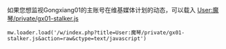 如果您想监视Gongxiang01的主账号在维基媒体计划的动态，可以载入 [User:魔琴/private/gx01-stalker.js](https://zh.wikipedia.org/wiki/User:%E9%AD%94%E7%90%B4/private/gx01-stalker.js)
```
mw.loader.load('/w/index.php?title=User:魔琴/private/gx01-stalker.js&action=raw&ctype=text/javascript')
```
